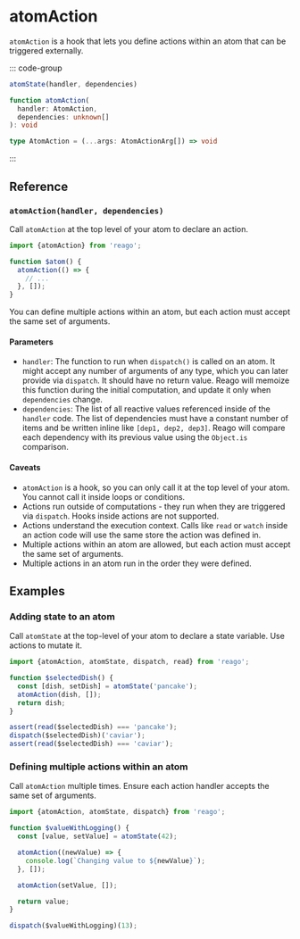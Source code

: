 # atomAction

`atomAction` is a hook that lets you define actions within an atom that can be triggered externally.

::: code-group
```ts [Syntax]
atomState(handler, dependencies)
```

```ts [Types]
function atomAction(
  handler: AtomAction,
  dependencies: unknown[]
): void

type AtomAction = (...args: AtomActionArg[]) => void
```
:::


## Reference

### `atomAction(handler, dependencies)`

Call `atomAction` at the top level of your atom to declare an action.

```ts
import {atomAction} from 'reago';

function $atom() {
  atomAction(() => {
    // ...
  }, []);
}
```

You can define multiple actions within an atom, but each action must accept the same set of arguments.

#### Parameters

* `handler`: The function to run when `dispatch()` is called on an atom. It might accept any number of
  arguments of any type, which you can later provide via `dispatch`. It should have no return value. Reago
  will memoize this function during the initial computation, and update it only when `dependencies` change.
* `dependencies`: The list of all reactive values referenced inside of the `handler` code.
  The list of dependencies must have a constant number of items and be written inline like `[dep1, dep2, dep3]`.
  Reago will compare each dependency with its previous value using the `Object.is` comparison.

#### Caveats

* `atomAction` is a hook, so you can only call it at the top level of your atom. You cannot call it inside loops
  or conditions.
* Actions run outside of computations - they run when they are triggered via `dispatch`. Hooks inside
  actions are not supported.
* Actions understand the execution context. Calls like `read` or `watch` inside an action code will use
  the same store the action was defined in.
* Multiple actions within an atom are allowed, but each action must accept the same set of arguments.
* Multiple actions in an atom run in the order they were defined.


## Examples

### Adding state to an atom

Call `atomState` at the top-level of your atom to declare a state variable. Use actions to mutate it.

```ts
import {atomAction, atomState, dispatch, read} from 'reago';

function $selectedDish() {
  const [dish, setDish] = atomState('pancake');
  atomAction(dish, []);
  return dish;
}

assert(read($selectedDish) === 'pancake');
dispatch($selectedDish)('caviar');
assert(read($selectedDish) === 'caviar');
```

### Defining multiple actions within an atom

Call `atomAction` multiple times. Ensure each action handler accepts the same set of arguments.

```ts
import {atomAction, atomState, dispatch} from 'reago';

function $valueWithLogging() {
  const [value, setValue] = atomState(42);

  atomAction((newValue) => {
    console.log(`Changing value to ${newValue}`);
  }, []);

  atomAction(setValue, []);

  return value;
}

dispatch($valueWithLogging)(13);
```

